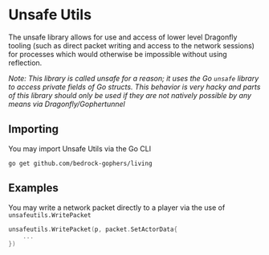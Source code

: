 # Unsafe Utils

The unsafe library allows for use and access of lower level Dragonfly tooling (such as
direct packet writing and access to the network sessions) for processes which would otherwise be impossible without using reflection.

_Note: This library is called unsafe for a reason; it uses the Go `unsafe` library to access private fields of Go structs. This behavior is very hacky and parts of this library should only be used if they are not natively possible by any means via Dragonfly/Gophertunnel_

## Importing

You may import Unsafe Utils via the Go CLI

```
go get github.com/bedrock-gophers/living
```

## Examples

You may write a network packet directly to a player via the use of `unsafeutils.WritePacket`

```go
unsafeutils.WritePacket(p, packet.SetActorData{
    ...
})
```
